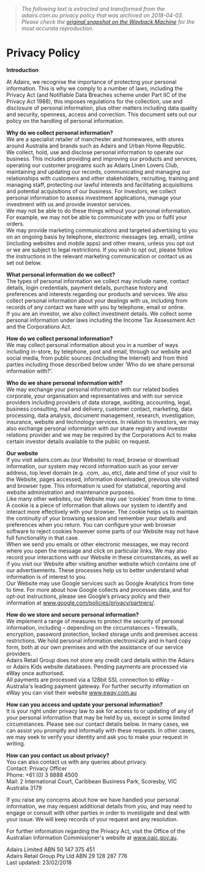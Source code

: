 > *The following text is extracted and transformed from the adairs.com.au privacy policy that was archived on 2018-04-03. Please check the [original snapshot on the Wayback Machine](https://web.archive.org/web/20180403212851id_/http%3A//www.adairs.com.au/privacy-security-policy) for the most accurate reproduction.*

# Privacy Policy

**Introduction**

At Adairs, we recognise the importance of protecting your personal information. This is why we comply to a number of laws, including the Privacy Act (and Notifiable Data Breaches scheme under Part IIC of the Privacy Act 1988), this imposes regulations for the collection, use and disclosure of personal information, plus other matters including data quality and security, openness, access and correction. This document sets out our policy on the handling of personal information.

**Why do we collect personal information?**  
We are a specialist retailer of manchester and homewares, with stores around Australia and brands such as Adairs and Urban Home Republic.  
We collect, hold, use and disclose personal information to operate our business. This includes providing and improving our products and services, operating our customer programs such as Adairs Linen Lovers Club, maintaining and updating our records, communicating and managing our relationships with customers and other stakeholders, recruiting, training and managing staff, protecting our lawful interests and facilitating acquisitions and potential acquisitions of our business. For investors, we collect personal information to assess investment applications, manage your investment with us and provide investor services.  
We may not be able to do these things without your personal information. For example, we may not be able to communicate with you or fulfil your orders.  
We may provide marketing communications and targeted advertising to you on an ongoing basis by telephone, electronic messages (eg. email), online (including websites and mobile apps) and other means, unless you opt out or we are subject to legal restrictions. If you wish to opt out, please follow the instructions in the relevant marketing communication or contact us as set out below.

**What personal information do we collect?**  
The types of personal information we collect may include name, contact details, login credentials, payment details, purchase history and preferences and interests regarding our products and services. We also collect personal information about your dealings with us, including from records of any contact we have with you by telephone, email or online.  
If you are an investor, we also collect investment details. We collect some personal information under laws including the Income Tax Assessment Act and the Corporations Act.

**How do we collect personal information?**  
We may collect personal information about you in a number of ways including in-store, by telephone, post and email, through our website and social media, from public sources (including the Internet) and from third parties including those described below under ‘Who do we share personal information with?’.

**Who do we share personal information with?**  
We may exchange your personal information with our related bodies corporate, your organisation and representatives and with our service providers including providers of data storage, auditing, accounting, legal, business consulting, mail and delivery, customer contact, marketing, data processing, data analysis, document management, research, investigation, insurance, website and technology services. In relation to investors, we may also exchange personal information with our share registry and investor relations provider and we may be required by the Corporations Act to make certain investor details available to the public on request.

**Our website**  
If you visit adairs.com.au (our Website) to read, browse or download information, our system may record information such as your server address, top level domain (e.g. .com, .au, etc), date and time of your visit to the Website, pages accessed, information downloaded, previous site visited and browser type. This information is used for statistical, reporting and website administration and maintenance purposes.  
Like many other websites, our Website may use ‘cookies’ from time to time. A cookie is a piece of information that allows our system to identify and interact more effectively with your browser. The cookie helps us to maintain the continuity of your browsing session and remember your details and preferences when you return. You can configure your web browser software to reject cookies however some parts of our Website may not have full functionality in that case.  
When we send you emails or other electronic messages, we may record where you open the message and click on particular links. We may also record your interactions with our Website in these circumstances, as well as if you visit our Website after visiting another website which contains one of our advertisements. These processes help us to better understand what information is of interest to you.  
Our Website may use Google services such as Google Analytics from time to time. For more about how Google collects and processes data, and for opt-out instructions, please see Google’s privacy policy and their information at www.google.com/policies/privacy/partners/.

**How do we store and secure personal information?**  
We implement a range of measures to protect the security of personal information, including – depending on the circumstances – firewalls, encryption, password protection, locked storage units and premises access restrictions. We hold personal information electronically and in hard copy form, both at our own premises and with the assistance of our service providers.   
Adairs Retail Group does not store any credit card details within the Adairs or Adairs Kids website databases. Pending payments are processed via eWay once authorised.  
All payments are processed via a 128bit SSL connection to eWay - Australia's leading payment gateway. For further security information on eWay you can visit their website www.eway.com.au

**How can you access and update your personal information?**  
It is your right under privacy law to ask for access to or updating of any of your personal information that may be held by us, except in some limited circumstances. Please see our contact details below. In many cases, we can assist you promptly and informally with these requests. In other cases, we may seek to verify your identity and ask you to make your request in writing.

**How can you contact us about privacy?**  
You can also contact us with any queries about privacy.   
Contact: Privacy Officer   
Phone: +61 (0) 3 8888 4500  
Mail: 2 International Court, Caribbean Business Park, Scoresby, VIC Australia 3179

If you raise any concerns about how we have handled your personal information, we may request additional details from you, and may need to engage or consult with other parties in order to investigate and deal with your issue. We will keep records of your request and any resolution.

For further information regarding the Privacy Act, visit the Office of the Australian Information Commissioner's website at www.oaic.gov.au.

Adairs Limited ABN 50 147 375 451  
Adairs Retail Group Pty Ltd ABN 29 128 287 776  
Last updated: 23/02/2018
